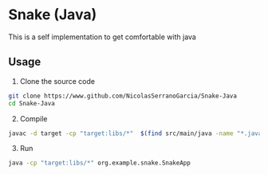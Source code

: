 # Snake (Java)

This is a self implementation to get comfortable with java

## Usage

1. Clone the source code

```bash
git clone https://www.github.com/NicolasSerranoGarcia/Snake-Java
cd Snake-Java
```

2. Compile

```bash
javac -d target -cp "target:libs/*"  $(find src/main/java -name "*.java")
```

3. Run

```bash
java -cp "target:libs/*" org.example.snake.SnakeApp
```
